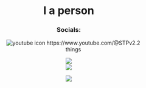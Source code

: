 
<div align="center">
  <h1>I a person</h1>
  <h3>Socials:</h3>
  <ul style="list-style: none;">
    <li><img alt="youtube icon" src="https://encrypted-tbn0.gstatic.com/images?q=tbn:ANd9GcRC9rkNqMo8gioITXoJfQaKjzdZDv1z7MAbBQ&s" /> https://www.youtube.com/@STPv2.2</li>
    <li>things</li>
  </ul>

  <img src="https://discord-readme-badge.vercel.app/api?id=1187124067283783731"> <br>
  <img src="https://github-readme-stats.vercel.app/api/top-langs/?username=STPv22&theme=radical">

  <p>
    <a href="https://skillicons.dev">
      <img src="https://skillicons.dev/icons?i=js,html,css,java,p5js,vscode,windows" />
    </a>
  </p>
</div>
